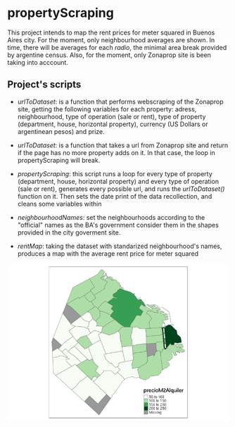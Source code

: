 # propertyScraping
This project intends to map the rent prices for meter squared in Buenos Aires city. For the moment, only neighbourhood averages are shown. In time, there will be averages for each *radio*, the minimal area break provided by argentine census. Also, for the moment, only Zonaprop site is been taking into acccount. 

## Project's scripts
- *urlToDataset*: is a function that performs webscraping of the Zonaprop site, getting the following variables for each property: adress, neighbourhood, type of operation (sale or rent), type of property (department, house, horizontal property), currency (US Dollars or argentinean pesos) and prize.  

- *urlToDataset*: is a function that takes a url from Zonaprop site and return if the page has no more property adds on it. In that case, the loop in propertyScraping will break.

- *propertyScraping*: this script runs a loop for every type of property  (department, house, horizontal property) and every type of operation (sale or rent), generates every possible url, and runs the *urlToDataset()* function on it. Then sets the date print of the data recollection, and cleans some variables within  

- *neighbourhoodNames*: set the neighbourhoods according to the "official" names as the BA's government consider them in the shapes provided in the city goverment site.

- *rentMap*: taking the dataset with standarized neighbourhood's names, produces a map with the average rent price for meter squared


![rentMapBA](https://github.com/alephcero/propertyScraping/blob/master/rentPrices.jpeg)